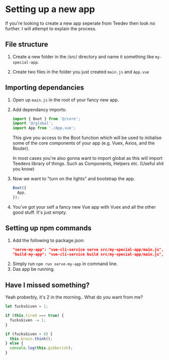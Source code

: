 # Setting up a new app
If you're looking to create a new app seperate from Teedev then look no further. I will attempt to explain the process.



## File structure
1. Create a new folder in the /src/ directory and name it something like `my-special-app`.

2. Create two files in the folder you just created `main.js` and `App.vue`



## Importing dependancies
1. Open up `main.js` in the root of your fancy new app.

2. Add dependancy imports:
    ```js
    import { Boot } from '@/core';
    import '@/global';
    import App from './App.vue';
    ```

    This give you access to the Boot function which will be used to initialise some of the core components of your app (e.g. Vuex, Axios, and the Router).

    In most cases you're also gonna want to import global as this will import Teedevs library of things. Such as Components, Helpers etc. (Useful shit you know)

3. Now we want to "turn on the lights" and bootstrap the app.
    ```js
    Boot({
      App,
    });
    ```

4. You've got your self a fancy new Vue app with Vuex and all the other good stuff. It's just empty.



## Setting up npm commands
1. Add the following to package.json:
    ```json
    "serve-my-app": "vue-cli-service serve src/my-special-app/main.js",
    "build-my-app": "vue-cli-service build src/my-special-app/main.js",
    ```
2. Simply run `npm run serve-my-app` in command line.
3. Das app be running.



## Have I missed something?
Yeah proberbly, it's 2 in the morning.. What do you want from me?

```js
let fucksGiven = 1;

if (this.tired === true) {
  fucksGiven -= 1;
}

if (fucksGiven > 0) {
  this.brain.think();
} else {
  console.log(this.gibberish);
}
```